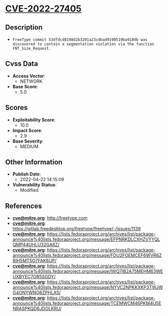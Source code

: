 
# [CVE-2022-27405](http://freetype.com)

## Description

- `FreeType commit 53dfdcd8198d2b3201a23c4bad9190519ba918db was discovered to contain a segmentation violation via the function FNT_Size_Request.`

## Cvss Data

- **Access Vector**:
  - NETWORK
- **Base Score**:
  - 5.0

## Scores

- **Exploitability Score**:
  - 10.0
- **Impact Score**:
  - 2.9
- **Base Severity**:
  - MEDIUM

## Other Information

- **Publish Date**:
  - 2022-04-22 14:15:09
- **Vulnerability Status**:
  - Modified

## References

- **cve@mitre.org**: http://freetype.com
- **cve@mitre.org**: https://gitlab.freedesktop.org/freetype/freetype/-/issues/1139
- **cve@mitre.org**: https://lists.fedoraproject.org/archives/list/package-announce%40lists.fedoraproject.org/message/EFPNRKDLCXHZVYYQLQMP44UHLU32GA6Z/
- **cve@mitre.org**: https://lists.fedoraproject.org/archives/list/package-announce%40lists.fedoraproject.org/message/FDU2FOEMCEF6WVR6ZBIH5MT5O7FAK6UP/
- **cve@mitre.org**: https://lists.fedoraproject.org/archives/list/package-announce%40lists.fedoraproject.org/message/IWQ7IB2A75MEHM63WEUXBYEC7OR5SGDY/
- **cve@mitre.org**: https://lists.fedoraproject.org/archives/list/package-announce%40lists.fedoraproject.org/message/NYVC2NPKKXKP3TWJWG4ONYWNO6ZPHLA5/
- **cve@mitre.org**: https://lists.fedoraproject.org/archives/list/package-announce%40lists.fedoraproject.org/message/TCEMWCM46PKM4U5ENRASPKQD6JDOLKRU/
